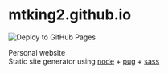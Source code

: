 # mtking2.github.io

![Deploy to GitHub Pages](https://github.com/mtking2/mtking2.github.io/workflows/Deploy%20to%20GitHub%20Pages/badge.svg)

Personal website  
Static site generator using [node](https://nodejs.org) + [pug](https://pugjs.org) + [sass](https://sass-lang.com)
